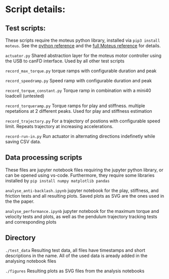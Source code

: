 # Script details:

## Test scripts:

These scripts require the moteus python library, installed via `pip3 install moteus`. See the [python reference](https://github.com/mjbots/moteus/blob/main/lib/python/README.md) and the  [full Moteus reference](https://github.com/mjbots/moteus/blob/main/docs/reference.md) for details.

`actuator.py` Shared abstraction layer for the moteus motor controller using the USB to canFD interface. Used by all other test scripts

`record_max_torque.py` torque ramps with configurable duration and peak

`record_speedramp.py` Speed ramp with configurable duration and peak

`record_torque_constant.py` Torque ramp in combination with a mini40 loadcell (untested)

`record_torqueramp.py` Torque ramps for play and stiffness. multiple repetations at 2 different peaks. Used for play and stiffness estimation

`record_trajectory.py` For a trajectory of postions with configurable speed limit. Repeats trajectory at increasing accelerations.

`record-run-in.py`  Run actuator in alternating directions indefinetly while saving CSV data.

## Data processing scripts

These files are jupyter notebook files requiring the jupyter python library, or can be opened using vs-code. Furthermore, they require some libraries installed by `pip install numpy matplotlib pandas`

`analyse_anti-backlash.ipynb` jupyter notebook for the play, stiffness, and friction tests and all resulting plots. Saved plots as SVG are the ones used in the the paper.

`analyse_performance.ipynb` jupyter notebook for the maximum torque and velocity tests and plots, as well as the pendulum trajectory tracking tests and corresponding plots

## Directory

`./test_data` Resulting test data, all files have timestamps and short descriptions in the name. All of the used data is aready added in the analysing notebook files

`./figures` Resulting plots as SVG files from the analysis notebooks
